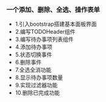 ### 一个添加、删除、全选、操作表单
- 1.引入bootstrap搭建基本面板界面
- 2.编写TODOHeader组件
- 3.编写待办事项列表组件
- 4.添加待办事项
- 5.状态切换事件
- 6.删除事件
- 7.全选全消功能
- 8.显示待办事项数量
- 9.实现过滤器功能
- 10.删除已完成功能